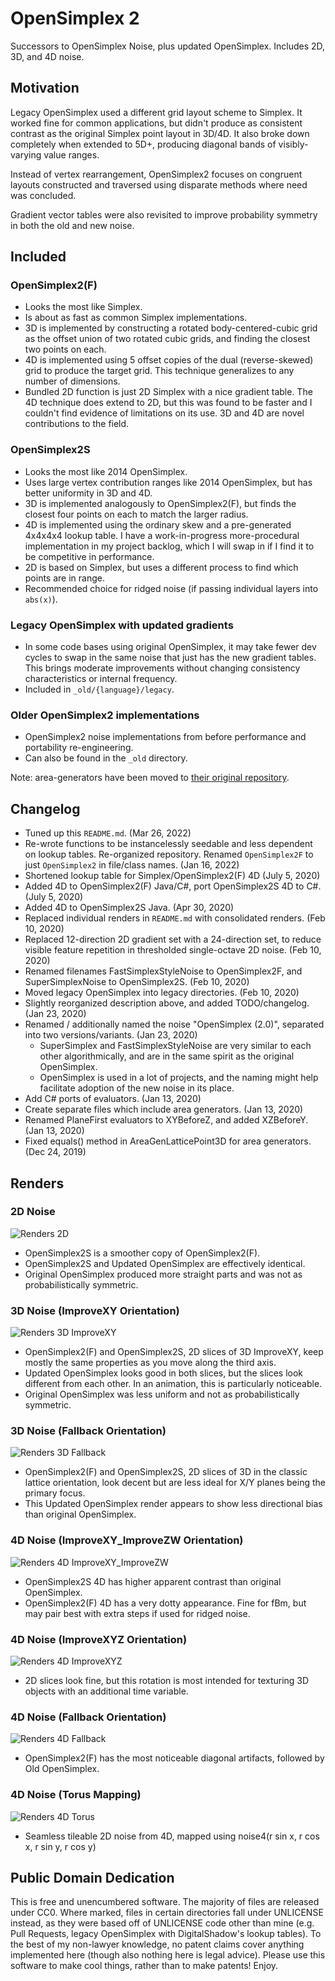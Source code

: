 # OpenSimplex 2

Successors to OpenSimplex Noise, plus updated OpenSimplex. Includes 2D, 3D, and 4D noise.

## Motivation

Legacy OpenSimplex used a different grid layout scheme to Simplex. It worked fine for common applications, but didn't produce as consistent contrast as the original Simplex point layout in 3D/4D. It also broke down completely when extended to 5D+, producing diagonal bands of visibly-varying value ranges.

Instead of vertex rearrangement, OpenSimplex2 focuses on congruent layouts constructed and traversed using disparate methods where need was concluded.

Gradient vector tables were also revisited to improve probability symmetry in both the old and new noise.

## Included

### OpenSimplex2(F)
 * Looks the most like Simplex.
 * Is about as fast as common Simplex implementations.
 * 3D is implemented by constructing a rotated body-centered-cubic grid as the offset union of two rotated cubic grids, and finding the closest two points on each.
 * 4D is implemented using 5 offset copies of the dual (reverse-skewed) grid to produce the target grid. This technique generalizes to any number of dimensions.
 * Bundled 2D function is just 2D Simplex with a nice gradient table. The 4D technique does extend to 2D, but this was found to be faster and I couldn't find evidence of limitations on its use. 3D and 4D are novel contributions to the field.

### OpenSimplex2S
 * Looks the most like 2014 OpenSimplex.
 * Uses large vertex contribution ranges like 2014 OpenSimplex, but has better uniformity in 3D and 4D.
 * 3D is implemented analogously to OpenSimplex2(F), but finds the closest four points on each to match the larger radius.
 * 4D is implemented using the ordinary skew and a pre-generated 4x4x4x4 lookup table. I have a work-in-progress more-procedural implementation in my project backlog, which I will swap in if I find it to be competitive in performance.
 * 2D is based on Simplex, but uses a different process to find which points are in range.
 * Recommended choice for ridged noise (if passing individual layers into `abs(x)`).

### Legacy OpenSimplex with updated gradients
 * In some code bases using original OpenSimplex, it may take fewer dev cycles to swap in the same noise that just has the new gradient tables. This brings moderate improvements without changing consistency characteristics or internal frequency.
 * Included in `_old/{language}/legacy`.

### Older OpenSimplex2 implementations
 * OpenSimplex2 noise implementations from before performance and portability re-engineering.
 * Can also be found in the `_old` directory.

Note: area-generators have been moved to [their original repository](https://github.com/KdotJPG/Noise-VertexQueue-AreaGen).

## Changelog

* Tuned up this `README.md`. (Mar 26, 2022)
* Re-wrote functions to be instancelessly seedable and less dependent on lookup tables. Re-organized repository. Renamed `OpenSimplex2F` to just `OpenSimplex2` in file/class names. (Jan 16, 2022)
* Shortened lookup table for Simplex/OpenSimplex2(F) 4D (July 5, 2020)
* Added 4D to OpenSimplex2(F) Java/C#, port OpenSimplex2S 4D to C#. (July 5, 2020)
* Added 4D to OpenSimplex2S Java. (Apr 30, 2020)
* Replaced individual renders in `README.md` with consolidated renders. (Feb 10, 2020)
* Replaced 12-direction 2D gradient set with a 24-direction set, to reduce visible feature repetition in thresholded single-octave 2D noise. (Feb 10, 2020)
* Renamed filenames FastSimplexStyleNoise to OpenSimplex2F, and SuperSimplexNoise to OpenSimplex2S. (Feb 10, 2020)
* Moved legacy OpenSimplex into legacy directories. (Feb 10, 2020)
* Slightly reorganized description above, and added TODO/changelog. (Jan 23, 2020)
* Renamed / additionally named the noise "OpenSimplex (2.0)", separated into two versions/variants. (Jan 23, 2020)
  * SuperSimplex and FastSimplexStyleNoise are very similar to each other algorithmically, and are in the same spirit as the original OpenSimplex.
  * OpenSimplex is used in a lot of projects, and the naming might help facilitate adoption of the new noise in its place.
* Add C# ports of evaluators. (Jan 13, 2020)
* Create separate files which include area generators. (Jan 13, 2020)
* Renamed PlaneFirst evaluators to XYBeforeZ, and added XZBeforeY. (Jan 13, 2020)
* Fixed equals() method in AreaGenLatticePoint3D for area generators. (Dec 24, 2019)

## Renders

### 2D Noise

![Renders 2D](https://user-images.githubusercontent.com/8829856/149676975-ba7cfc82-3bb5-4e0c-b6cb-8315eca51193.png)

* OpenSimplex2S is a smoother copy of OpenSimplex2(F).
* OpenSimplex2S and Updated OpenSimplex are effectively identical.
* Original OpenSimplex produced more straight parts and was not as probabilistically symmetric.

### 3D Noise (ImproveXY Orientation)

![Renders 3D ImproveXY](https://user-images.githubusercontent.com/8829856/149676980-768775b4-f0ca-417b-aa0a-2379b61fb69d.png)

* OpenSimplex2(F) and OpenSimplex2S, 2D slices of 3D ImproveXY, keep mostly the same properties as you move along the third axis.
* Updated OpenSimplex looks good in both slices, but the slices look different from each other. In an animation, this is particularly noticeable.
* Original OpenSimplex was less uniform and not as probabilistically symmetric.

### 3D Noise (Fallback Orientation)

![Renders 3D Fallback](https://user-images.githubusercontent.com/8829856/149676981-2d40fff9-b585-4fca-9a09-eb51d5927fec.png)

* OpenSimplex2(F) and OpenSimplex2S, 2D slices of 3D in the classic lattice orientation, look decent but are less ideal for X/Y planes being the primary focus.
* This Updated OpenSimplex render appears to show less directional bias than original OpenSimplex.

### 4D Noise (ImproveXY_ImproveZW Orientation)

![Renders 4D ImproveXY_ImproveZW](https://user-images.githubusercontent.com/8829856/149676999-14dc7dfc-a94c-4a8a-b654-00e25f33eb68.png)

* OpenSimplex2S 4D has higher apparent contrast than original OpenSimplex.
* OpenSimplex2(F) 4D has a very dotty appearance. Fine for fBm, but may pair best with extra steps if used for ridged noise.

### 4D Noise (ImproveXYZ Orientation)

![Renders 4D ImproveXYZ](https://user-images.githubusercontent.com/8829856/149677002-542aefc5-3e60-46d2-ac4a-6d947c0b94a7.png)

* 2D slices look fine, but this rotation is most intended for texturing 3D objects with an additional time variable.

### 4D Noise (Fallback Orientation)

![Renders 4D Fallback](https://user-images.githubusercontent.com/8829856/149677011-267ab94c-3f3b-47bf-85a2-7b00befa95d6.png)

* OpenSimplex2(F) has the most noticeable diagonal artifacts, followed by Old OpenSimplex.

### 4D Noise (Torus Mapping)

![Renders 4D Torus](https://user-images.githubusercontent.com/8829856/149677013-c0593b51-b757-41ed-9ece-1bf2f88feee7.png)

* Seamless tileable 2D noise from 4D, mapped using noise4(r sin x, r cos x, r sin y, r cos y)

## Public Domain Dedication

This is free and unencumbered software. The majority of files are released under CC0. Where marked, files in certain directories fall under UNLICENSE instead, as they were based off of UNLICENSE code other than mine (e.g. Pull Requests, legacy OpenSimplex with DigitalShadow's lookup tables). To the best of my non-lawyer knowledge, no patent claims cover anything implemented here (though also nothing here is legal advice). Please use this software to make cool things, rather than to make patents! Enjoy.
